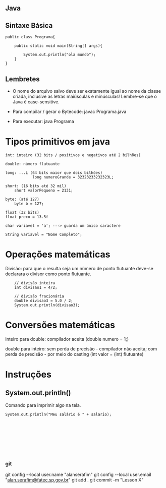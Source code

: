 ## Java

## Sintaxe Básica

    public class Programa{

        public static void main(String[] args){

            System.out.println("ola mundo");
        }
    }


## Lembretes
* O nome do arquivo salvo deve ser exatamente igual ao nome da classe criada, inclusive as letras maiúsculas e minúsculas! Lembre-se que o Java é case-sensitive.

* Para compilar / gerar o Bytecode: javac Programa.java

* Para executar: java Programa

# Tipos primitivos em java

    int: inteiro (32 bits / positivos e negativos até 2 bilhões)

    double: número flutuante

    long: ...L (64 bits maior que dois bilhões)
        		long numeroGrande = 32323233232323L;

    short: (16 bits até 32 mil)
        short valorPequeno = 2131;

    byte: (até 127)
        byte b = 127;

    float (32 bits)
    float preco = 13.5f 

    char variavel = 'a'; ---> guarda um único caractere

    String variavel = "Nome Completo";

    
# Operações matemáticas

Divisão: para que o resulta seja um número de ponto flutuante deve-se declarara o divisor como ponto flutuante.

        // divisão inteira
        int divisao1 = 4/2;

        // divisão fracionária
        double divisao3 = 5.0 / 2;
        System.out.println(divisao3);



# Conversões matemáticas

Inteiro para double: compilador aceita (double numero = 1;)

double para inteiro: sem perda de precisão - compilador não aceita; 
                     com perda de precisão - por meio do casting (int valor = (int) flutuante)



# Instruções

## System.out.println()

Comando para imprimir algo na tela.

    System.out.println("Meu salário é " + salario);
















<br><br><br><br><br><br>
### git 
git config --local user.name "alanserafim"
git config --local user.email "alan.serafim@fatec.sp.gov.br"
git add .
git commit -m "Lesson X"